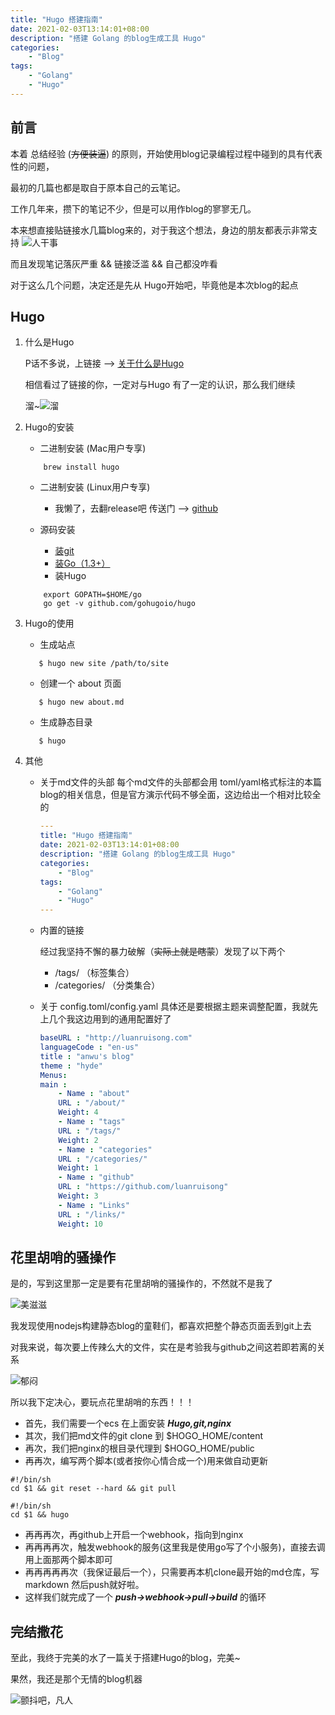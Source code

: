 ```yaml
---
title: "Hugo 搭建指南"
date: 2021-02-03T13:14:01+08:00
description: "搭建 Golang 的blog生成工具 Hugo"
categories:
    - "Blog"
tags:
    - "Golang"
    - "Hugo"
---
```





## 前言

本着 总结经验 (~~方便装逼~~) 的原则，开始使用blog记录编程过程中碰到的具有代表性的问题，

最初的几篇也都是取自于原本自己的云笔记。

工作几年来，攒下的笔记不少，但是可以用作blog的寥寥无几。

本来想直接贴链接水几篇blog来的，对于我这个想法，身边的朋友都表示非常支持
![人干事](https://gitee.com/luanruisong/blog_img/raw/master//20210203163437.png)

而且发现笔记落灰严重 && 链接泛滥 && 自己都没咋看

对于这么几个问题，决定还是先从 Hugo开始吧，毕竟他是本次blog的起点

## Hugo

 1. 什么是Hugo

    P话不多说，上链接 --> [关于什么是Hugo](http://baidu.luanruisong.com/?q=%E4%BB%80%E4%B9%88%E6%98%AFHugo)

    相信看过了链接的你，一定对与Hugo 有了一定的认识，那么我们继续

    溜~![溜](https://gitee.com/luanruisong/blog_img/raw/master//20210203164804.png)

 2. Hugo的安装
    - 二进制安装 (Mac用户专享)

    ```shell
        brew install hugo
    ```

    - 二进制安装 (Linux用户专享)

      - 我懒了，去翻release吧 传送门 --> [github](https://github.com/gohugoio/hugo/releases)

    - 源码安装

      - [装git](http://baidu.luanruisong.com/?q=%E8%A3%85git)
      - [装Go（1.3+）](http://baidu.luanruisong.com/?q=%E8%A3%85go)
      - 装Hugo

    ```shell
        export GOPATH=$HOME/go
        go get -v github.com/gohugoio/hugo
    ```

 3. Hugo的使用

    - 生成站点

    ```shell
       $ hugo new site /path/to/site
    ```

    - 创建一个 about 页面

    ```shell
       $ hugo new about.md
    ```

    - 生成静态目录

    ```shell
       $ hugo    
    ```

 4. 其他
    - 关于md文件的头部
        每个md文件的头部都会用 toml/yaml格式标注的本篇blog的相关信息，但是官方演示代码不够全面，这边给出一个相对比较全的

        ```yaml
        ---
        title: "Hugo 搭建指南"
        date: 2021-02-03T13:14:01+08:00
        description: "搭建 Golang 的blog生成工具 Hugo"
        categories:
            - "Blog"
        tags:
            - "Golang"
            - "Hugo"
        ---
        ```

    - 内置的链接

        经过我坚持不懈的暴力破解（~~实际上就是瞎蒙~~）发现了以下两个

      - /tags/ （标签集合）
      - /categories/ （分类集合）

    - 关于 config.toml/config.yaml
        具体还是要根据主题来调整配置，我就先上几个我这边用到的通用配置好了

        ```yaml
        baseURL : "http://luanruisong.com"
        languageCode : "en-us"
        title : "anwu's blog"
        theme : "hyde"
        Menus:
        main :
            - Name : "about"
            URL : "/about/"
            Weight: 4
            - Name : "tags"
            URL : "/tags/"
            Weight: 2
            - Name : "categories"
            URL : "/categories/"
            Weight: 1
            - Name : "github"
            URL : "https://github.com/luanruisong"
            Weight: 3
            - Name : "Links"
            URL : "/links/"
            Weight: 10
        ```

## 花里胡哨的骚操作

是的，写到这里那一定是要有花里胡哨的骚操作的，不然就不是我了

![美滋滋](https://gitee.com/luanruisong/blog_img/raw/master//20210203170827.png)

我发现使用nodejs构建静态blog的童鞋们，都喜欢把整个静态页面丢到git上去

对我来说，每次要上传辣么大的文件，实在是考验我与github之间这若即若离的关系

![郁闷](https://gitee.com/luanruisong/blog_img/raw/master//20210203171019.png)

所以我下定决心，要玩点花里胡哨的东西！！！

- 首先，我们需要一个ecs 在上面安装 ***Hugo,git,nginx***
- 其次，我们把md文件的git clone 到 $HOGO_HOME/content
- 再次，我们把nginx的根目录代理到 $HOGO_HOME/public
- 再再次，编写两个脚本(或者按你心情合成一个)用来做自动更新

```shell
#!/bin/sh
cd $1 && git reset --hard && git pull
```

```shell
#!/bin/sh
cd $1 && hugo
```

- 再再再次，再github上开启一个webhook，指向到nginx
- 再再再再次，触发webhook的服务(这里我是使用go写了个小服务)，直接去调用上面那两个脚本即可
- 再再再再再次（我保证最后一个），只需要再本机clone最开始的md仓库，写markdown 然后push就好啦。
- 这样我们就完成了一个 ***push->webhook->pull->build*** 的循环

## 完结撒花

至此，我终于完美的水了一篇关于搭建Hugo的blog，完美~

果然，我还是那个无情的blog机器

![颤抖吧，凡人](https://gitee.com/luanruisong/blog_img/raw/master//20210203172223.png)